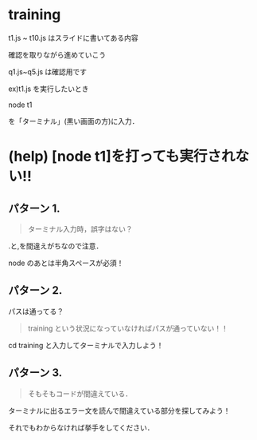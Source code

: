 # training

t1.js ~ t10.js はスライドに書いてある内容

確認を取りながら進めていこう

q1.js~q5.js は確認用です

ex)t1.js を実行したいとき

node t1

を「ターミナル」(黒い画面の方)に入力．

# (help) [node t1]を打っても実行されない!!

## パターン 1.

> ターミナル入力時，誤字はない？

.と,を間違えがちなので注意．

node のあとは半角スペースが必須！

## パターン 2.

パスは通ってる？

> training という状況になっていなければパスが通っていない！！

cd training と入力してターミナルで入力しよう！

## パターン 3.

> そもそもコードが間違えている．

ターミナルに出るエラー文を読んで間違えている部分を探してみよう！

それでもわからなければ挙手をしてください．
